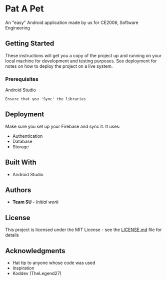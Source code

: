 # Pat A Pet

An "easy" Android application made by us for CE2006, Software Engineering

## Getting Started

These instructions will get you a copy of the project up and running on your local machine for development and testing purposes. See deployment for notes on how to deploy the project on a live system.

### Prerequisites

Android Studio

```
Ensure that you 'Sync' the libraries
```

## Deployment

Make sure you set up your Firebase and sync it. It uses:
* Authentication
* Database
* Storage

## Built With

* Android Studio


## Authors

* **Team SU** - *Initial work*

## License

This project is licensed under the MIT License - see the [LICENSE.md](LICENSE.md) file for details

## Acknowledgments

* Hat tip to anyone whose code was used
* Inspiration
* Koddev (TheLegend27)

